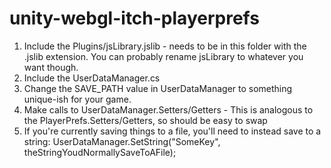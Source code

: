 # unity-webgl-itch-playerprefs

1. Include the Plugins/jsLibrary.jslib - needs to be in this folder with the .jslib extension. You can probably rename jsLibrary to whatever you want though.
2. Include the UserDataManager.cs
3. Change the SAVE_PATH value in UserDataManager to something unique-ish for your game.
4. Make calls to UserDataManager.Setters/Getters - This is analogous to the PlayerPrefs.Setters/Getters, so should be easy to swap
5. If you're currently saving things to a file, you'll need to instead save to a string: UserDataManager.SetString("SomeKey", theStringYoudNormallySaveToAFile);
